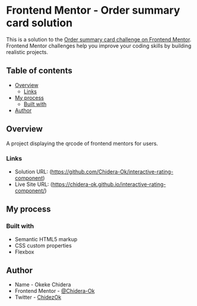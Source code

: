 # Frontend Mentor - Order summary card solution

This is a solution to the [Order summary card challenge on Frontend Mentor](https://www.frontendmentor.io/challenges/order-summary-component-QlPmajDUj). Frontend Mentor challenges help you improve your coding skills by building realistic projects. 


## Table of contents

- [Overview](#overview)
  - [Links](#links)
- [My process](#my-process)
  - [Built with](#built-with)
- [Author](#author)

## Overview
A project displaying the qrcode of frontend mentors for users.

### Links

- Solution URL: (https://github.com/Chidera-Ok/interactive-rating-component)
- Live Site URL: (https://chidera-ok.github.io/interactive-rating-component/)

## My process

### Built with

- Semantic HTML5 markup
- CSS custom properties
- Flexbox

## Author

- Name - Okeke Chidera
- Frontend Mentor - [@Chidera-Ok](https://www.frontendmentor.io/profile/Chidera-Ok)
- Twitter - [ChidezOk](https://www.twitter.com/ChidezOk)
